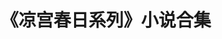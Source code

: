 ---
logo: images/novel/《凉宫春日系列》小说合集.JPG
title: 《凉宫春日系列》小说合集
subTitle: 十合一

category: 正传小说

hasResource: true
downloadList:
  - intro: epub+txt分卷 直链
    size: 45.6MB
    link: http://download.haruhifanclub.com/%E5%87%89%E5%AE%AB%E6%98%A5%E6%97%A5%E7%B3%BB%E5%88%97%E5%B0%8F%E8%AF%B41-11%2B%E7%A7%98%E8%AF%9D%20%28EPUB%29.zip
  - intro: txt
    size: 2.4MB
    link: https://pan.baidu.com/s/1LfncQXlj3Y98Vy2ExeQIOQ
  - intro: epub
    size: 30MB
    link: https://pan.baidu.com/s/1LfncQXlj3Y98Vy2ExeQIOQ
  - intro: mobi
    size: 43.5MB
    link: https://pan.baidu.com/s/1LfncQXlj3Y98Vy2ExeQIOQ
  - intro: 云盘 提取码:5f9x
    size: 
    link: https://pan.baidu.com/s/1LfncQXlj3Y98Vy2ExeQIOQ

downloadContent: |
  十合一
---